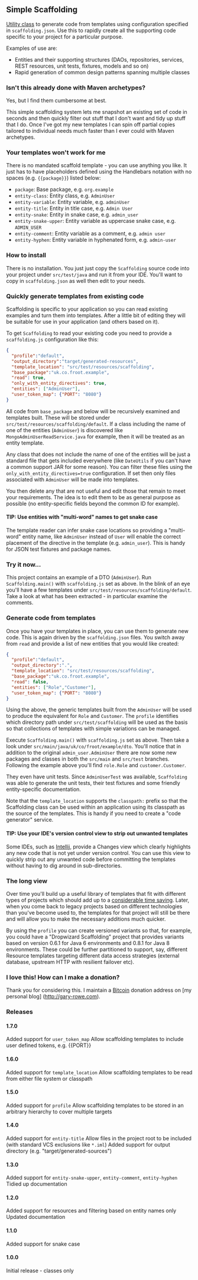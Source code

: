 ## Simple Scaffolding

[Utility class](https://raw.github.com/gary-rowe/SimpleScaffolding/master/src/test/java/Scaffolding.java) to generate code from templates using configuration specified in `scaffolding.json`.
Use this to rapidly create all the supporting code specific to your project for a particular purpose.

Examples of use are:

* Entities and their supporting structures (DAOs, repositories, services, REST resources, unit tests, fixtures,
models and so on)
* Rapid generation of common design patterns spanning multiple classes

### Isn't this already done with Maven archetypes?

Yes, but I find them cumbersome at best.

This simple scaffolding system lets me snapshot an existing set of code in seconds and then quickly filter out stuff that
I don't want and tidy up stuff that I do. Once I've got my new templates I can spin off partial copies tailored to
individual needs much faster than I ever could with Maven archetypes.

### Your templates won't work for me

There is no mandated scaffold template - you can use anything you like. It just has to have placeholders defined using
the Handlebars notation with no spaces (e.g. `{{package}}`) listed below:

* `package`: Base package, e.g. `org.example`
* `entity-class`: Entity class, e.g. `AdminUser`
* `entity-variable`: Entity variable, e.g. `adminUser`
* `entity-title`: Entity in title case, e.g. `Admin User`
* `entity-snake`: Entity in snake case, e.g. `admin_user`
* `entity-snake-upper`: Entity variable as uppercase snake case, e.g. `ADMIN_USER`</li>
* `entity-comment`: Entity variable as a comment, e.g. `admin user`</li>
* `entity-hyphen`: Entity variable in hyphenated form, e.g. `admin-user`</li>

### How to install

There is no installation. You just just copy the `Scaffolding` source code into your project under `src/test/java` and
run it from your IDE. You'll want to copy in `scaffolding.json` as well then edit to your needs.

### Quickly generate templates from existing code

Scaffolding is specific to your application so you can read existing examples and turn them into templates. After
a little bit of editing they will be suitable for use in your application (and others based on it).

To get `Scaffolding` to read your existing code you need to provide a `scaffolding.js` configuration like this:

```json
{
  "profile":"default",
  "output_directory":"target/generated-resources",
  "template_location": "src/test/resources/scaffolding",
  "base_package":"uk.co.froot.example",
  "read": true,
  "only_with_entity_directives": true,
  "entities": ["AdminUser"],
  "user_token_map": {"PORT": "8080"}
}
```

All code from `base_package` and below will be recursively examined and templates built. These will be stored under
`src/test/resources/scaffolding/default`. If a class including the name of one of the entities (`AdminUser`) is discovered
like `MongoAdminUserReadService.java` for example, then it will be treated as an entity template.

Any class that does not include the name of one of the entities will be just a standard file that gets included everywhere
(like `DateUtils` if you can't have a common support JAR for some reason). You can filter these files using the
`only_with_entity_directives=true` configuration. If set then only files associated with `AdminUser` will be made into
templates.

You then delete any that are not useful and edit those that remain to meet your requirements. The idea is to edit them
to be as general purpose as possible (no entity-specific fields beyond the common ID for example).

#### TIP: Use entities with "multi-word" names to get snake case

The template reader can infer snake case locations so providing a "multi-word" entity name, like `AdminUser`
instead of `User` will enable the correct placement of the directive in the template (e.g. `admin_user`). This is handy
for JSON test fixtures and package names.

### Try it now...

This project contains an example of a DTO (`AdminUser`). Run `Scaffolding.main()` with `scaffolding.js` set as
above. In the blink of an eye you'll have a few templates under `src/test/resources/scaffolding/default`. Take a look at what
 has been extracted - in particular examine the comments.

### Generate code from templates

Once you have your templates in place, you can use them to generate new code. This is again driven by the `scaffolding.json`
files. You switch away from `read` and provide a list of new entities that you would like created:

```json
{
  "profile":"default",
  "output_directory":".",
  "template_location": "src/test/resources/scaffolding",
  "base_package":"uk.co.froot.example",
  "read": false,
  "entities": ["Role","Customer"],
  "user_token_map": {"PORT": "8080"}
}
```

Using the above, the generic templates built from the `AdminUser` will be used to produce the equivalent for `Role` and
`Customer`. The `profile` identifies which directory path under `src/test/scaffolding` will be used as the basis so that
collections of templates with simple variations can be managed.

Execute `Scaffolding.main()` with `scaffolding.js` set as above. Then take a look under
`src/main/java/uk/co/froot/example/dto`. You'll notice that in addition to the original `admin_user.AdminUser` there
are now some new packages and classes in both the `src/main` and `src/test` branches. Following the example above
you'll find `role.Role` and `customer.Customer`.

They even have unit tests. Since `AdminUserTest` was available, `Scaffolding` was able to generate the unit tests,
their test fixtures and some friendly entity-specific documentation.

Note that the `template_location` supports the `classpath:` prefix so that the Scaffolding class can be used within an
application using its classpath as the source of the templates. This is handy if you need to create a "code generator" service.

#### TIP: Use your IDE's version control view to strip out unwanted templates

Some IDEs, such as [Intellij](http://programmers.stackexchange.com/questions/21987/how-is-intellij-better-than-eclipse), provide a Changes view which clearly highlights any new code that is not yet under
version control. You can use this view to quickly strip out any unwanted code before committing the templates without having to
dig around in sub-directories.

### The long view

Over time you'll build up a useful library of templates that fit with different types of projects which should add up to
a [considerable time saving](http://www.xkcd.com/1205/). Later, when you come back to legacy projects based on different
technologies than you've become used to, the templates for that project will still be there and will allow you to make
the necessary additions much quicker.

By using the `profile` you can create versioned variants so that, for example, you could have a "Dropwizard Scaffolding"
project that provides variants based on version 0.6.1 for Java 6 environments and 0.8.1 for Java 8 environments. These
could be further partitioned to support, say, different Resource templates targeting different data access strategies
(external database, upstream HTTP with resilient failover etc).

### I love this! How can I make a donation?

Thank you for considering this. I maintain a [Bitcoin](http://bitcoin.org) donation address on [my personal blog]
(http://gary-rowe.com).

### Releases

#### 1.7.0

Added support for `user_token_map`
Allow scaffolding templates to include user defined tokens, e.g. {{PORT}}

#### 1.6.0

Added support for `template_location`
Allow scaffolding templates to be read from either file system or classpath

#### 1.5.0

Added support for `profile`
Allow scaffolding templates to be stored in an arbitrary hierarchy to cover multiple targets

#### 1.4.0

Added support for `entity-title`
Allow files in the project root to be included (with standard VCS exclusions like `*.iml`)
Added support for output directory (e.g. "target/generated-sources")

#### 1.3.0

Added support for `entity-snake-upper`, `entity-comment`, `entity-hyphen`
Tidied up documentation

#### 1.2.0

Added support for resources and filtering based on entity names only
Updated documentation

#### 1.1.0

Added support for snake case

#### 1.0.0

Initial release - classes only